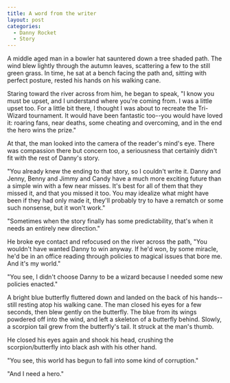 ```yaml
---
title: A word from the writer
layout: post
categories:
  - Danny Rocket
  - Story
---
```

A middle aged man in a bowler hat sauntered down a tree shaded path. The wind blew lightly through the autumn leaves, scattering a few to the still green grass. In time, he sat at a bench facing the path and, sitting with perfect posture, rested his hands on his walking cane.

Staring toward the river across from him, he began to speak, "I know you must be upset, and I understand where you're coming from. I was a little upset too. For a little bit there, I thought I was about to recreate the Tri-Wizard tournament. It would have been fantastic too--you would have loved it: roaring fans, near deaths, some cheating and overcoming, and in the end the hero wins the prize."

At that, the man looked into the camera of the reader's mind's eye. There was compassion there but concern too, a seriousness that certainly didn't fit with the rest of Danny's story.

"You already knew the ending to that story, so I couldn't write it. Danny and Jenny, Benny and Jimmy and Candy have a much more exciting future than a simple win with a few near misses. It's best for all of them that they missed it, and that you missed it too. You may idealize what might have been if they had only made it, they'll probably try to have a rematch or some such nonsense, but it won't work."

"Sometimes when the story finally has some predictability, that's when it needs an entirely new direction."

He broke eye contact and refocused on the river across the path, "You wouldn't have wanted Danny to win anyway. If he'd won, by some miracle, he'd be in an office reading through policies to magical issues that bore me. And it's my world."

"You see, I didn't choose Danny to be a wizard because I needed some new policies enacted."

A bright blue butterfly fluttered down and landed on the back of his hands--still resting atop his walking cane. The man closed his eyes for a few seconds, then blew gently on the butterfly. The blue from its wings powdered off into the wind, and left a skeleton of a butterfly behind. Slowly, a scorpion tail grew from the butterfly's tail. It struck at the man's thumb.

He closed his eyes again and shook his head, crushing the scorpion/butterfly into black ash with his other hand.

"You see, this world has begun to fall into some kind of corruption."

"And I need a hero."